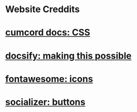 # Website Creddits

# <a href="https://docs.cumcord.com/">cumcord docs: CSS</a>

# <a href="https://docsify.js.org/">docsify: making this possible</a>

# <a href="https://fontawesome.com/">fontawesome: icons</a>

# <a href="https://github.com/vaakash/socializer">socializer: buttons</a>